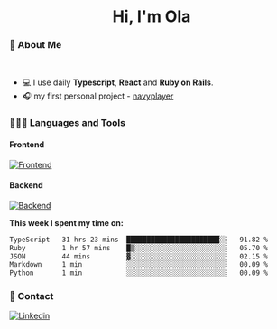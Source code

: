 <h1 align="center">Hi, I'm Ola</h1>

### 💅 About Me

<br/>

- 💻 I use daily **Typescript**, **React** and **Ruby on Rails**.
- 🎧 my first personal project - [navyplayer](https://navyplayer.netlify.app/)

### 👩🏻‍💻 Languages and Tools

#### Frontend

[![Frontend](https://skillicons.dev/icons?i=react,nextjs,ts,js,html,css,scss,tailwind)](https://skillicons.dev)

#### Backend
[![Backend](https://skillicons.dev/icons?i=nodejs,express,nestjs,rails,graphql)](https://skillicons.dev)

**This week I spent my time on:**

<!--START_SECTION:waka-->

```txt
TypeScript   31 hrs 23 mins  ███████████████████████░░   91.82 %
Ruby         1 hr 57 mins    █▒░░░░░░░░░░░░░░░░░░░░░░░   05.70 %
JSON         44 mins         ▓░░░░░░░░░░░░░░░░░░░░░░░░   02.15 %
Markdown     1 min           ░░░░░░░░░░░░░░░░░░░░░░░░░   00.09 %
Python       1 min           ░░░░░░░░░░░░░░░░░░░░░░░░░   00.09 %
```

<!--END_SECTION:waka-->

### 📨 Contact
  
[![Linkedin](https://skillicons.dev/icons?i=linkedin)](https://linkedin.com/in/aleksandra-kamińska)
